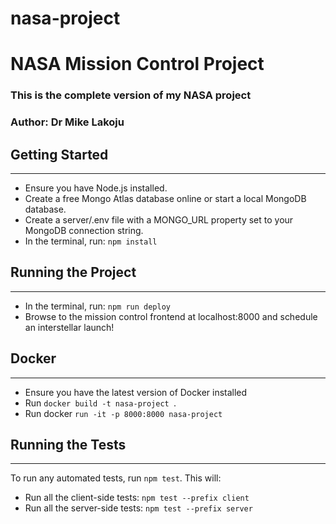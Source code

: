 # nasa-project


# NASA Mission Control Project
### This is the complete version of my NASA project
### Author: Dr Mike Lakoju 



## Getting Started
_____________________________________
* Ensure you have Node.js installed.
* Create a free Mongo Atlas database online or start a local MongoDB database.
* Create a server/.env file with a MONGO_URL property set to your MongoDB connection string.
* In the terminal, run: `npm install`

## Running the Project
_________________________________
* In the terminal, run: `npm run deploy`
* Browse to the mission control frontend at localhost:8000 and schedule an interstellar launch!

## Docker
___________________________________
* Ensure you have the latest version of Docker installed
* Run `docker build -t nasa-project `.
* Run docker `run -it -p 8000:8000 nasa-project`

## Running the Tests
____________________________________
To run any automated tests, run `npm test`. This will:

* Run all the client-side tests: `npm test --prefix client`
* Run all the server-side tests: `npm test --prefix server`